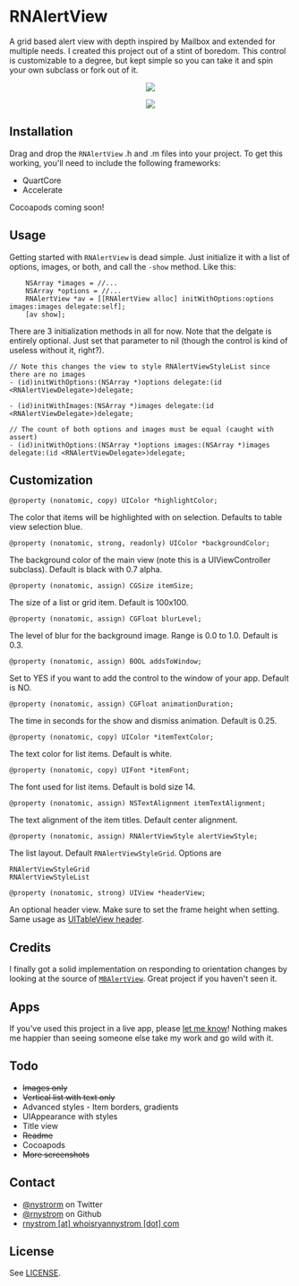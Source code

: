 RNAlertView
===========

A grid based alert view with depth inspired by Mailbox and extended for multiple needs. I created this project out of a stint of boredom. This control is customizable to a degree, but kept simple so you can take it and spin your own subclass or fork out of it.

<p align="center"><img src="https://raw.github.com/rnystrom/RNAlertView/master/images/rnalertview.gif"/></p>

<p align="center"><img src="https://raw.github.com/rnystrom/RNAlertView/master/images/options.jpg"/></p>

## Installation ##

Drag and drop the <code>RNAlertView</code> .h and .m files into your project. To get this working, you'll need to include the following frameworks:

- QuartCore
- Accelerate

Cocoapods coming soon!

## Usage ##

Getting started with <code>RNAlertView</code> is dead simple. Just initialize it with a list of options, images, or both, and call the <code>-show</code> method. Like this:

```objc
    NSArray *images = //...
    NSArray *options = //...
    RNAlertView *av = [[RNAlertView alloc] initWithOptions:options images:images delegate:self];
    [av show];
```

There are 3 initialization methods in all for now. Note that the delgate is entirely optional. Just set that parameter to nil (though the control is kind of useless without it, right?).

```objc
// Note this changes the view to style RNAlertViewStyleList since there are no images
- (id)initWithOptions:(NSArray *)options delegate:(id <RNAlertViewDelegate>)delegate;

- (id)initWithImages:(NSArray *)images delegate:(id <RNAlertViewDelegate>)delegate;

// The count of both options and images must be equal (caught with assert)
- (id)initWithOptions:(NSArray *)options images:(NSArray *)images delegate:(id <RNAlertViewDelegate>)delegate;
```

## Customization

```objc
@property (nonatomic, copy) UIColor *highlightColor;
```

The color that items will be highlighted with on selection. Defaults to table view selection blue.

```objc
@property (nonatomic, strong, readonly) UIColor *backgroundColor;
```

The background color of the main view (note this is a UIViewController subclass). Default is black with 0.7 alpha.

```objc
@property (nonatomic, assign) CGSize itemSize;
```

The size of a list or grid item. Default is 100x100.

```objc
@property (nonatomic, assign) CGFloat blurLevel;
```

The level of blur for the background image. Range is 0.0 to 1.0. Default is 0.3.

```objc
@property (nonatomic, assign) BOOL addsToWindow;
```

Set to YES if you want to add the control to the window of your app. Default is NO.

```objc
@property (nonatomic, assign) CGFloat animationDuration;
```

The time in seconds for the show and dismiss animation. Default is 0.25.

```objc
@property (nonatomic, copy) UIColor *itemTextColor;
```

The text color for list items. Default is white.

```objc
@property (nonatomic, copy) UIFont *itemFont;
```

The font used for list items. Default is bold size 14.

```objc
@property (nonatomic, assign) NSTextAlignment itemTextAlignment;
```

The text alignment of the item titles. Default center alignment.

```objc
@property (nonatomic, assign) RNAlertViewStyle alertViewStyle;
```

The list layout. Default <code>RNAlertViewStyleGrid</code>. Options are

```objc
RNAlertViewStyleGrid
RNAlertViewStyleList
```

```objc
@property (nonatomic, strong) UIView *headerView;
```

An optional header view. Make sure to set the frame height when setting. Same usage as [UITableView header](http://developer.apple.com/library/ios/#documentation/uikit/reference/UITableView_Class/Reference/Reference.html).

## Credits

I finally got a solid implementation on responding to orientation changes by looking at the source of [<code>MBAlertView</code>](https://github.com/mobitar/MBAlertView). Great project if you haven't seen it.

## Apps

If you've used this project in a live app, please <a href="mailTo:rnystrom@whoisryannystrom.com">let me know</a>! Nothing makes me happier than seeing someone else take my work and go wild with it.

## Todo

- ~~Images only~~
- ~~Vertical list with text only~~
- Advanced styles - Item borders, gradients
- UIAppearance with styles
- Title view
- ~~Readme~~
- Cocoapods
- ~~More screenshots~~

## Contact

* [@nystrorm](https://twitter.com/_ryannystrom) on Twitter
* [@rnystrom](https://github.com/rnystrom) on Github
* <a href="mailTo:rnystrom@whoisryannystrom.com">rnystrom [at] whoisryannystrom [dot] com</a>

## License

See [LICENSE](https://github.com/rnystrom/RNAlertView/blob/master/LICENSE).
